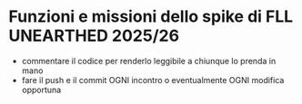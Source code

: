 # Funzioni e missioni dello spike di FLL UNEARTHED 2025/26

* commentare il codice per renderlo leggibile a chiunque lo prenda in mano
* fare il push e il commit OGNI incontro o eventualmente OGNI modifica opportuna

